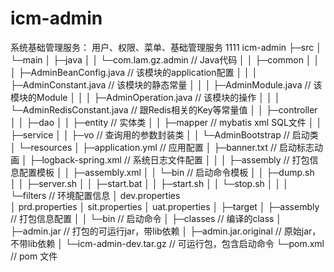 # icm-admin
系统基础管理服务：
用户、权限、菜单、基础管理服务
1111
icm-admin
	├─src
	│  └─main
	│      ├─java
	│      │  └─com.lam.gz.admin			// Java代码
	│      │                  ├─common
	│	   │				  │	  ├─AdminBeanConfig.java 	// 该模块的application配置
	│	   │				  │   ├─AdminConstant.java		// 该模块的静态常量
	│	   │				  │   ├─AdminModule.java		// 该模块的Module
	│	   │				  │   ├─AdminOperation.java		// 该模块的操作
	│	   │				  │   └─AdminRedisConstant.java // 跟Redis相关的Key等常量值
	│      │                  ├─controller
	│      │                  ├─dao
	│      │                  ├─entity						// 实体类
	│      │                  ├─mapper						// mybatis xml SQL文件
	│      │                  ├─service
	│      │                  ├─vo							// 查询用的参数封装类
	│	   │				  └─AdminBootstrap 				// 启动类
	│      └─resources
	│          	├─application.yml			// 应用配置
	│ 	    	├─banner.txt				// 启动标志动画
	│ 	   		├─logback-spring.xml		// 系统日志文件配置
	│ 	   		│
	│ 	   		├─assembly					// 打包信息配置模板
	│ 	   		│  ├─assembly.xml
	│ 	   		│  └─bin					// 启动命令模板
	│ 	   		│     ├─dump.sh				
	│ 	    	│     ├─server.sh
	│ 	    	│     ├─start.bat
	│ 	    	│     ├─start.sh
	│ 	    	│     └─stop.sh
	│ 	    	│
	│			└─filters					// 环境配置信息
	│				dev.properties			
	│				prd.properties
	│				sit.properties
	│				uat.properties
	│
	├─target
	│   ├─assembly							// 打包信息配置
	│	│	└─bin							// 启动命令
	│   ├─classes							// 编译的class
	│   ├─admin.jar							// 打包的可运行jar，带lib依赖
	│   ├─admin.jar.original				// 原始jar，不带lib依赖
	│   └─icm-admin-dev.tar.gz				// 可运行包，包含启动命令
	└─pom.xml								// pom 文件
	
	